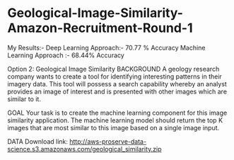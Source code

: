 # Geological-Image-Similarity-Amazon-Recruitment-Round-1

My Results:-
Deep Learning Approach:- 70.77 % Accuracy
Machine Learning Approach :- 68.44% Accuracy

Option 2: Geological Image Similarity BACKGROUND A geology research company wants to create a tool for identifying interesting patterns in their imagery data. This tool will possess a search capability whereby an analyst provides an image of interest and is presented with other images which are similar to it. 

GOAL Your task is to create the machine learning component for this image similarity application. The machine learning model should return the top K images that are most similar to this image based on a single image input. 

DATA
Download link: http://aws-proserve-data-science.s3.amazonaws.com/geological_similarity.zip
